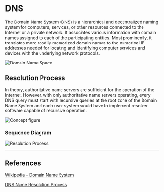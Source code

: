 DNS
===

The Domain Name System (DNS) is a hierarchical and decentralized naming system for computers, services, or other resources connected to the Internet or a private network. It associates various information with domain names assigned to each of the participating entities. Most prominently, it translates more readily memorized domain names to the numerical IP addresses needed for locating and identifying computer services and devices with the underlying network protocols.

![Domain Name Space](https://upload.wikimedia.org/wikipedia/commons/b/b1/Domain_name_space.svg)

Resolution Process
---------

In theory, authoritative name servers are sufficient for the operation of the Internet. However, with only authoritative name servers operating, every DNS query must start with recursive queries at the root zone of the Domain Name System and each user system would have to implement resolver software capable of recursive operation.

![Concept figure](https://upload.wikimedia.org/wikipedia/commons/a/a5/Example_of_an_iterative_DNS_resolver.svg)

### Sequence Diagram

![Resolution Process](https://www.plantuml.com/plantuml/proxy?cache=no&src=https://raw.githubusercontent.com/yidas/web-service-principles/main/dns/resolution-process.plantuml&v=1)



---

References
----------

[Wikipedia - Domain Name System](https://en.wikipedia.org/wiki/Domain_Name_System)

[DNS Name Resolution Process](http://www.tcpipguide.com/free/t_DNSNameResolutionProcess-2.htm)
